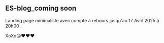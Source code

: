 ## ES-blog_coming soon

Landing page minimaliste avec compte à rebours jusqu'au 17 Avril 2025 à 20h00 .

XoXo😘❤️❤️❤️
